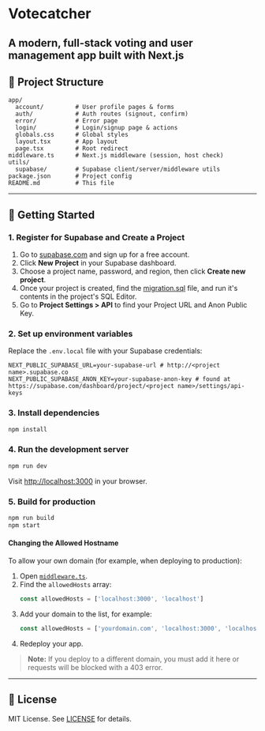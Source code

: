 # Votecatcher

A modern, full-stack voting and user management app built with Next.js 
---

## 📁 Project Structure
```
app/
  account/         # User profile pages & forms
  auth/            # Auth routes (signout, confirm)
  error/           # Error page
  login/           # Login/signup page & actions
  globals.css      # Global styles
  layout.tsx       # App layout
  page.tsx         # Root redirect
middleware.ts      # Next.js middleware (session, host check)
utils/
  supabase/        # Supabase client/server/middleware utils
package.json       # Project config
README.md          # This file
```

---

## 🏁 Getting Started

### 1. Register for Supabase and Create a Project
1. Go to [supabase.com](https://supabase.com/) and sign up for a free account.
2. Click **New Project** in your Supabase dashboard.
3. Choose a project name, password, and region, then click **Create new project**.
4. Once your project is created, find the [migration.sql](migration.sql) file, and run it's contents in the project's SQL Editor.
5. Go to **Project Settings > API** to find your Project URL and Anon Public Key.


### 2. Set up environment variables
Replace the `.env.local` file with your Supabase credentials:
```env
NEXT_PUBLIC_SUPABASE_URL=your-supabase-url # http://<project name>.supabase.co
NEXT_PUBLIC_SUPABASE_ANON_KEY=your-supabase-anon-key # found at https://supabase.com/dashboard/project/<project name>/settings/api-keys
```

### 3. Install dependencies
```bash
npm install
```

### 4. Run the development server
```bash
npm run dev
```
Visit [http://localhost:3000](http://localhost:3000) in your browser.

### 5. Build for production
```bash
npm run build
npm start
```

#### Changing the Allowed Hostname

To allow your own domain (for example, when deploying to production):

1. Open [`middleware.ts`](middleware.ts).
2. Find the `allowedHosts` array:
   ```js
   const allowedHosts = ['localhost:3000', 'localhost']
   ```
3. Add your domain to the list, for example:
   ```js
   const allowedHosts = ['yourdomain.com', 'localhost:3000', 'localhost']
   ```
4. Redeploy your app.

> **Note:** If you deploy to a different domain, you must add it here or requests will be blocked with a 403 error.

---

## 📄 License

MIT License. See [LICENSE](LICENSE.md) for details.